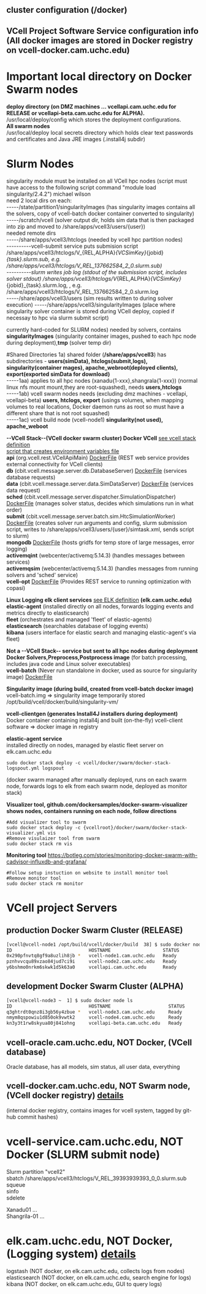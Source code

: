 ## cluster configuration (<vcellroot>/docker)  

## VCell Project Software Service configuration info (All docker images are stored in Docker registry on vcell-docker.cam.uchc.edu)
# Important local directory on Docker Swarm nodes
**deploy directory (on DMZ machines ... vcellapi.cam.uchc.edu for RELEASE or vcellapi-beta.cam.uchc.edu for ALPHA).**  
/usr/local/deploy/config which stores the deployment configurations.  
**All swarm nodes**  
/usr/local/deploy local secrets directory which holds clear text passwords and certificates and Java JRE images (.install4j subdir)  

# Slurm Nodes  
singularity module must be installed on all VCell hpc nodes (script must have access to the following script command "module load singularity/2.4.2") michael wilson  
need 2 local dirs on each:  
-----/state/partition1/singularityImages  (has singularity images contains all the solvers, copy of vcell-batch docker container converted to singularity)  
-----/scratch/vcell  (solver output dir, holds sim data that is then packaged into zip and moved to /share/apps/vcell3/users/{user})  
needed remote dirs  
-----/share/apps/vcell3/htclogs (needed by vcell hpc partition nodes)  
----------vcell-submit service puts submision script /share/apps/vcell3/htclogs/V_{REL,ALPHA}_{VCSimKey}_{jobid}_{task}.slurm.sub, e.g. /share/apps/vcell3/htclogs/V_REL_137662584_2_0.slurm.sub)  
----------slurm writes job log (stdout of the submission script, includes solver stdout) /share/apps/vcell3/htclogs/V_{REL,ALPHA}_{VCSimKey}_{jobid}_{task}.slurm.log, , e.g. /share/apps/vcell3/htclogs/V_REL_137662584_2_0.slurm.log  
-----/share/apps/vcell3/users  (sim results written to during solver execution)
-----/share/apps/vcell3/singularityImages (place where singularity solver container is stored during VCell deploy, copied if necessay to hpc via slurm submit script)

 currently hard-coded for SLURM nodes) needed by solvers, contains **singularityImages** (singularity container images, pushed to each hpc node during deployment),**tmp** (solver temp dir)  

#Shared Directories
1a) shared folder (**/share/apps/vcell3**) has subdirectories - **users(simData), htclogs(submit,logs), singularity(container mages), apache_webroot(deployed clients), export(exported simData for download)**  
-----1aa) applies to all hpc nodes (xanadu{1-xxx},shangrala{1-xxx}) (normal linux nfs mount mount,they are root-squashed), needs **users,htclogs**  
-----1ab) vcell swarm nodes needs (excluding dmz machines - vcellapi, vcellapi-beta) **users, htclogs, export** (usings volumes, when mapping volumes to real locations, Docker daemon runs as root so must have a different share that is not root squashed)  
-----1ac) vcell build node (vcell-node1) **singularity(not used), apache_weboot**  

**--VCell Stack--(VCell docker swarm cluster) Docker VCell** [see vcell stack definition](swarm/docker-compose.yml)  
[script that creates environment variables file](docker/swarm/serverconfig-uch.sh)  
**api** (org.vcell.rest.VCellApiMain) [DockerFile](build/Dockerfile-api-dev) (REST web service provides external connectivity for VCell clients)  
**db** (cbit.vcell.message.server.db.DatabaseServer) [DockerFile](build/Dockerfile-db-dev) (services database requests)  
**data** (cbit.vcell.message.server.data.SimDataServer) [DockerFile](build/Dockerfile-data-dev) (services data request)  
**sched** (cbit.vcell.message.server.dispatcher.SimulationDispatcher) [DockerFile](build/Dockerfile-sched-dev) (manages solver status, decides which simulations run in what order)  
**submit** (cbit.vcell.message.server.batch.sim.HtcSimulationWorker) [DockerFile](build/Dockerfile-submit-dev) (creates solver run arguments and config, slurm submission script, writes to /share/apps/vcell3/users/{user}/simtask.xml, sends script to slurm)  
**mongodb** [DockerFile](build/mongo/Dockerfile) (hosts gridfs for temp store of large messages, error logging)  
**activemqint** (webcenter/activemq:5.14.3) (handles messages between services)  
**activemqsim** (webcenter/activemq:5.14.3) (handles messages from running solvers and 'sched' service)  
**vcell-opt** [DockerFile](build/Dockerfile-opt-dev) (Provides REST service to running optimization with copasi)  

**Linux Logging elk client services** [see ELK definition](swarm/README_ELK.yml) **(elk.cam.uchc.edu)**  
**elastic-agent** (installed directly on all nodes, forwards logging events and metrics directly to elasticsearch)  
**fleet** (orchestrates and managed 'fleet' of elastic-agents)  
**elasticsearch** (searchables database of logging events)  
**kibana** (users interface for elastic search and managing elastic-agent's via fleet)


**Not a --VCell Stack-- service but sent to all hpc nodes during deployment**  
**Docker Solvers,Preprocess,Postprocess image** (for batch processing, includes java code and Linux solver executables)   
**vcell-batch** (Never run standalone in docker, used as source for singularity image) [DockerFile](build/Dockerfile-batch-dev)  

**Singularity image (during build, created from vcell-batch docker image)**  
vcell-batch.img  => singularity image temporarily stored /opt/build/vcell/docker/build/singularity-vm/ 

**vcell-clientgen (generates Install4J installers during deployment)**  
Docker container containing install4j and built (on-the-fly) vcell-client software => docker image in registry  

**elastic-agent service**  
installed directly on nodes, managed by elastic fleet server on elk.cam.uchc.edu

```
sudo docker stack deploy -c vcell/docker/swarm/docker-stack-logspout.yml logspout
```

 (docker swarm managed after manually deployed, runs on each swarm node, forwards logs to elk from each swarm node, deployed as monitor stack)  


**Visualizer tool, github.com/dockersamples/docker-swarm-visualizer shows nodes, containers running on each node, follow directions**

```
#Add visualizer tool to swarm
sudo docker stack deploy -c {vcellroot}/docker/swarm/docker-stack-visualizer.yml vis
#Remove visulaizer tool from swarm
sudo docker stack rm vis
```

**Monitoring tool**
https://botleg.com/stories/monitoring-docker-swarm-with-cadvisor-influxdb-and-grafana/  

```
#Follow setup instuction on website to install monitor tool
#Remove monitor tool
sudo docker stack rm monitor
```


# VCell project Servers

## production Docker Swarm Cluster (RELEASE)

```bash
[vcell@vcell-node1 /opt/build/vcell/docker/build  38] $ sudo docker node ls
ID                            HOSTNAME                   STATUS              AVAILABILITY        MANAGER STATUS      ENGINE VERSION
0x290pfnvtq8gf9a8uzlih8jb *   vcell-node1.cam.uchc.edu   Ready               Active              Reachable           18.03.0-ce
pznhvvcqu89xzao84jud7ci9i     vcell-node2.cam.uchc.edu   Ready               Active              Leader              18.03.0-ce
y6bshmo0nrkm6skwk1d5k63a0     vcellapi.cam.uchc.edu      Ready               Active              Reachable           18.03.0-ce
```

## development Docker Swarm Cluster (ALPHA)

```bash
[vcell@vcell-node3 ~  1] $ sudo docker node ls
ID                            HOSTNAME                     STATUS              AVAILABILITY        MANAGER STATUS      ENGINE VERSION
q3ghtrdt0qnz8i3gb56y4zbue *   vcell-node3.cam.uchc.edu     Ready               Active              Leader              18.03.0-ce
nmym8qspowiu1d850ok9vwtk2     vcell-node4.cam.uchc.edu     Ready               Active              Reachable           18.03.0-ce
kn3y3t1rw8skyua80j841ohng     vcellapi-beta.cam.uchc.edu   Ready               Active              Reachable           18.03.0-ce
```

## vcell-oracle.cam.uchc.edu, NOT Docker, (VCell database)  
Oracle database, has all models, sim status, all user data,  everything  

## vcell-docker.cam.uchc.edu, NOT Swarm node, (VCell docker registry) [details](build/README_Registry.md)
(internal docker registry, contains images for vcell system, tagged by git-hub commit hashes)  

# vcell-service.cam.uchc.edu, NOT Docker (SLURM submit node)
Slurm partition "vcell2"  
sbatch /share/apps/vcell3/htclogs/V_REL_39393939393_0_0.slurm.sub  
squeue  
sinfo  
sdelete  

Xanadu01 ...  
Shangrila-01 ...  

# elk.cam.uchc.edu, NOT Docker, (Logging system) [details](swarm/README_ELK-old.md)  
logstash (NOT docker, on elk.cam.uchc.edu, collects logs from nodes)  
elasticsearch (NOT docker, on elk.cam.uchc.edu, search engine for logs)  
kibana (NOT docker, on elk.cam.uchc.edu, GUI to query logs)  


